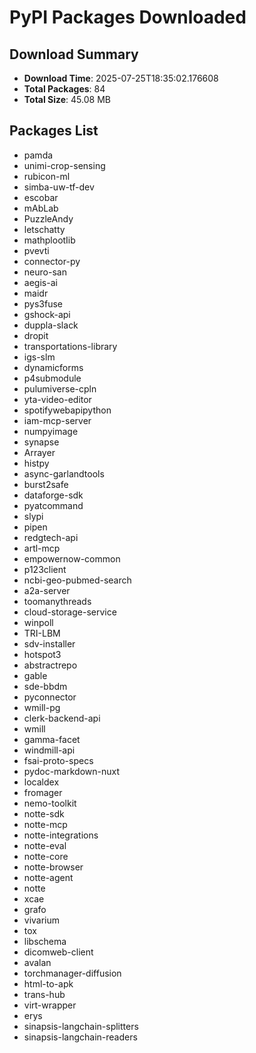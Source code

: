 # PyPI Packages Downloaded

## Download Summary
- **Download Time**: 2025-07-25T18:35:02.176608
- **Total Packages**: 84
- **Total Size**: 45.08 MB

## Packages List
- pamda
- unimi-crop-sensing
- rubicon-ml
- simba-uw-tf-dev
- escobar
- mAbLab
- PuzzleAndy
- letschatty
- mathplootIib
- pvevti
- connector-py
- neuro-san
- aegis-ai
- maidr
- pys3fuse
- gshock-api
- duppla-slack
- dropit
- transportations-library
- igs-slm
- dynamicforms
- p4submodule
- pulumiverse-cpln
- yta-video-editor
- spotifywebapipython
- iam-mcp-server
- numpyimage
- synapse
- Arrayer
- histpy
- async-garlandtools
- burst2safe
- dataforge-sdk
- pyatcommand
- slypi
- pipen
- redgtech-api
- artl-mcp
- empowernow-common
- p123client
- ncbi-geo-pubmed-search
- a2a-server
- toomanythreads
- cloud-storage-service
- winpoll
- TRI-LBM
- sdv-installer
- hotspot3
- abstractrepo
- gable
- sde-bbdm
- pyconnector
- wmill-pg
- clerk-backend-api
- wmill
- gamma-facet
- windmill-api
- fsai-proto-specs
- pydoc-markdown-nuxt
- localdex
- fromager
- nemo-toolkit
- notte-sdk
- notte-mcp
- notte-integrations
- notte-eval
- notte-core
- notte-browser
- notte-agent
- notte
- xcae
- grafo
- vivarium
- tox
- libschema
- dicomweb-client
- avalan
- torchmanager-diffusion
- html-to-apk
- trans-hub
- virt-wrapper
- erys
- sinapsis-langchain-splitters
- sinapsis-langchain-readers
